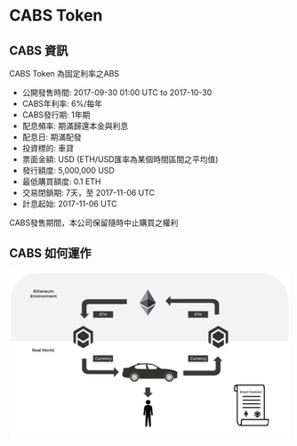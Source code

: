 # CABS Token

## CABS 資訊
CABS Token 為固定利率之ABS

- 公開發售時間: 2017-09-30 01:00 UTC to 2017-10-30
- CABS年利率: 6%/每年
- CABS發行期: 1年期
- 配息頻率: 期滿歸還本金與利息
- 配息日: 期滿配發
- 投資標的: 車貸
- 票面金額: USD (ETH/USD匯率為某個時間區間之平均值)
- 發行額度: 5,000,000 USD
- 最低購買額度: 0.1 ETH
- 交易閉鎖期: 7天，至 2017-11-06 UTC
- 計息起始: 2017-11-06 UTC

CABS發售期間，本公司保留隨時中止購買之權利

## CABS 如何運作

![CryptoABS Flow](./CryptoABS_Flow.png)

